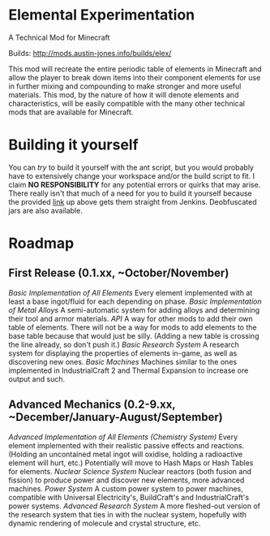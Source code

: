Elemental Experimentation
============
A Technical Mod for Minecraft

Builds: http://mods.austin-jones.info/builds/elex/

This mod will recreate the entire periodic table of elements in Minecraft and allow the player to break down items into their component elements for use in further mixing and compounding to make stronger and more useful materials. This mod, by the nature of how it will denote elements and characteristics, will be easily compatible with the many other technical mods that are available for Minecraft.

Building it yourself
============

You can *try* to build it yourself with the ant script, but you would probably have to extensively change your workspace and/or the build script to fit. I claim **NO RESPONSIBILITY** for any potential errors or quirks that may arise. There really isn't that much of a need for you to build it yourself because the provided [link](http://mods.austin-jones.info/builds/elex/) up above gets them straight from Jenkins. Deobfuscated jars are also available.

Roadmap
============

## First Release (0.1.xx, ~October/November)

*Basic Implementation of All Elements* Every element implemented with at least a base ingot/fluid for each depending on phase.
*Basic Implementation of Metal Alloys* A semi-automatic system for adding alloys and determining their tool and armor materials.
*API* A way for other mods to add their own table of elements. There will not be a way for mods to add elements to the base table because that would just be silly. (Adding a new table is crossing the line already, so don't push it.)
*Basic Research System* A research system for displaying the properties of elements in-game, as well as discovering new ones.
*Basic Machines* Machines similar to the ones implemented in IndustrialCraft 2 and Thermal Expansion to increase ore output and such.

## Advanced Mechanics (0.2-9.xx, ~December/January-August/September)

*Advanced Implementation of All Elements (Chemistry System)* Every element implemented with their realistic passive effects and reactions. (Holding an uncontained metal ingot will oxidise, holding a radioactive element will hurt, etc.) Potentially will move to Hash Maps or Hash Tables for elements.
*Nuclear Science System* Nuclear reactors (both fusion and fission) to produce power and discover new elements, more advanced machines.
*Power System* A custom power system to power machines, compatible with Universal Electricity's, BuildCraft's and IndustrialCraft's power systems.
*Advanced Research System* A more fleshed-out version of the research system that ties in with the nuclear system, hopefully with dynamic rendering of molecule and crystal structure, etc.
